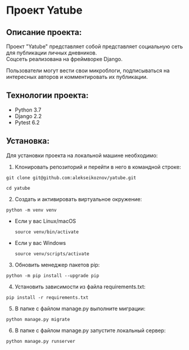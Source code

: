 # Проект Yatube

## Описание проекта:

Проект "Yatube" представляет собой представляет социальную сеть для публикации личных дневников.<br>
Соцсеть реализована на фреймворке Django.

Пользователи могут вести свои микроблоги, подписываться на интересных авторов и комментировать их публикации.

## Технологии проекта:

- Python 3.7
- Django 2.2
- Pytest 6.2

## Установка:

Для установки проекта на локальной машине необходимо:

1. Клонировать репозиторий и перейти в него в командной строке:
```
git clone git@github.com:alekseikoznov/yatube.git
```
```
cd yatube
```
2. Cоздать и активировать виртуальное окружение:
```
python -m venv venv
```
* Если у вас Linux/macOS
    ```
    source venv/bin/activate
    ```
* Если у вас Windows
    ```
    source venv/scripts/activate
    ```
3. Обновить менеджер пакетов pip:
```
python -m pip install --upgrade pip
```
4. Установить зависимости из файла requirements.txt:
```
pip install -r requirements.txt
```
5. В папке с файлом manage.py выполните миграции:
```
python manage.py migrate
```
6. В папке с файлом manage.py запустите локальный сервер:
```
python manage.py runserver
```
